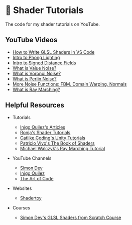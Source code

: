 # 🎨 Shader Tutorials

The code for my shader tutorials on YouTube.

## YouTube Videos

- [How to Write GLSL Shaders in VS Code](https://www.youtube.com/watch?v=7UvpTTEE1Hs)
- [Intro to Phong Lighting](https://www.youtube.com/watch?v=LKXAIuCaKAQ)
- [Intro to Signed Distance Fields](https://www.youtube.com/watch?v=pEdlZ9W2Xs0)
- [What is Value Noise?](https://www.youtube.com/watch?v=KllOFoUnKhU)
- [What is Voronoi Noise?](https://www.youtube.com/watch?v=vcfIJ5Uu6Qw)
- [What is Perlin Noise?](https://www.youtube.com/watch?v=7fd331zsie0)
- [More Noise Functions: FBM, Domain Warping, Normals](https://www.youtube.com/watch?v=cWiLGZPwXCs)
- [What is Ray Marching?](https://www.youtube.com/watch?v=TSAIR03FPfY)

## Helpful Resources

- Tutorials

  - [Inigo Quilez's Articles](https://iquilezles.org/articles/)
  - [Ronja's Shader Tutorials](https://ronja-tutorials.com/)
  - [Catlike Coding's Unity Tutorials](https://catlikecoding.com/unity/tutorials/)
  - [Patricio Vivo's The Book of Shaders](https://thebookofshaders.com/)
  - [Michael Walczyk's Ray Marching Tutorial](https://michaelwalczyk.com/blog-ray-marching.html)

- YouTube Channels

  - [Simon Dev](https://www.youtube.com/@simondev758)
  - [Inigo Quilez](https://www.youtube.com/@InigoQuilez)
  - [The Art of Code](https://www.youtube.com/@TheArtofCodeIsCool)

- Websites

  - [Shadertoy](https://www.shadertoy.com/)

- Courses

  - [Simon Dev's GLSL Shaders from Scratch Course](https://simondev.teachable.com/)
